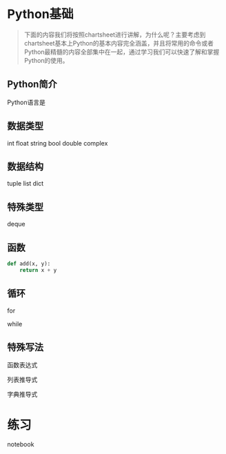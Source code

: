 # Python基础

> 下面的内容我们将按照chartsheet进行讲解，为什么呢？主要考虑到chartsheet基本上Python的基本内容完全涵盖，并且将常用的命令或者Python最精髓的内容全部集中在一起，通过学习我们可以快速了解和掌握Python的使用。

## Python简介

Python语言是

## 数据类型

int float string bool double complex 

## 数据结构

tuple list dict 

## 特殊类型

deque 

## 函数

```python
def add(x, y):
    return x + y
```



## 循环

for 

while

 

## 特殊写法



函数表达式

列表推导式

字典推导式



# 练习  

notebook



